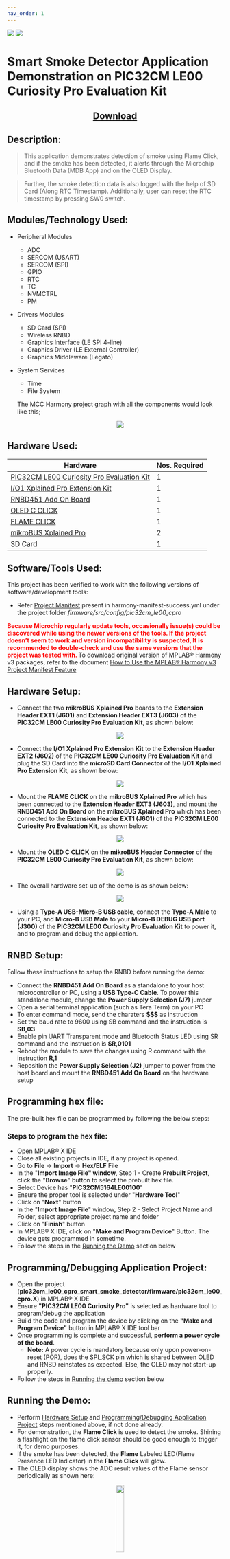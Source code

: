 ```yaml
---
nav_order: 1
---
```

<img src = "images/microchip_logo.png">
<img src = "images/microchip_mplab_harmony_logo_small.png">

# Smart Smoke Detector Application Demonstration on PIC32CM LE00 Curiosity Pro Evaluation Kit
<h2 align="center"> <a href="https://github.com/Microchip-MPLAB-Harmony/reference_apps/releases/latest/download/pic32cm_le00_cpro_smart_smoke_detector.zip" > Download </a> </h2>

## Description:
> This application demonstrates detection of smoke using Flame Click, and if the smoke has been detected, it alerts through the Microchip Bluetooth Data (MDB App) and on the OLED Display.

> Further, the smoke detection data is also logged with the help of SD Card (Along RTC Timestamp). Additionally, user can reset the RTC timestamp by pressing SW0 switch.

## Modules/Technology Used:
- Peripheral Modules
    - ADC
    - SERCOM (USART)
    - SERCOM (SPI)
    - GPIO
    - RTC
    - TC
    - NVMCTRL
    - PM
- Drivers Modules
    - SD Card (SPI)
    - Wireless RNBD
    - Graphics Interface (LE SPI 4-line)
    - Graphics Driver (LE External Controller)
    - Graphics Middleware (Legato)
- System Services
    - Time
    - File System

    The MCC Harmony project graph with all the components would look like this;
 
    <p align = "center"> <img src = "images/project_graph.png">

## Hardware Used:
| Hardware                                                                                                  | Nos. Required |
| --------------------------------------------------------------------------------------------------------- | ------------- |
| [PIC32CM LE00 Curiosity Pro Evaluation Kit](https://www.microchip.com/en-us/development-tool/EV80P12A)    | 1 |
| [I/O1 Xplained Pro Extension Kit](https://www.microchip.com/Developmenttools/ProductDetails/ATIO1-XPRO)   | 1 |
| [RNBD451 Add On Board](https://www.microchip.com/en-us/development-tool/ev25f14a)                         | 1 |
| [OLED C CLICK](https://www.mikroe.com/oled-c-click)                                                       | 1 |
| [FLAME CLICK](https://www.mikroe.com/flame-click)                                                         | 1 |
| [mikroBUS Xplained Pro](https://www.microchip.com/en-us/development-tool/atmbusadapter-xpro)              | 2 |
| SD Card                                                                                                   | 1 |
## Software/Tools Used:
This project has been verified to work with the following versions of software/development tools:</span>
- Refer [Project Manifest](./firmware/src/config/pic32cm_le00_cpro/harmony-manifest-success.yml) present in harmony-manifest-success.yml under the project folder *firmware/src/config/pic32cm_le00_cpro*

<span style="color:red; font-weight:bold"> Because Microchip regularly update tools, occasionally issue(s) could be discovered while using the newer versions of the tools. If the project doesn’t seem to work and version incompatibility is suspected, It is recommended to double-check and use the same versions that the project was tested with. </span> To download original version of MPLAB® Harmony v3 packages, refer to the document [How to Use the MPLAB® Harmony v3 Project Manifest Feature](https://ww1.microchip.com/downloads/en/DeviceDoc/How-to-Use-the-MPLAB-Harmony-v3-Project-Manifest-Feature-DS90003305.pdf)

## Hardware Setup:
- Connect the two **mikroBUS Xplained Pro** boards to the **Extension Header EXT1 (J601)** and **Extension Header EXT3 (J603)** of the **PIC32CM LE00 Curiosity Pro Evaluation Kit**, as shown below:
  <p align = "center"> <img src = "images/hardware_setup_mikroBUS_Xplained_Pro.png">
- Connect the **I/O1 Xplained Pro Extension Kit** to the **Extension Header EXT2 (J602)** of the **PIC32CM LE00 Curiosity Pro Evaluation Kit** and plug the SD Card into the **microSD Card Connector** of the **I/O1 Xplained Pro Extension Kit**, as shown below:
  <p align = "center"> <img src = "images/hardware_setup_IO1_Xplained_Pro.png">
- Mount the **FLAME CLICK** on the **mikroBUS Xplained Pro** which has been connected to the **Extension Header EXT3 (J603)**, and mount the  **RNBD451 Add On Board** on the **mikroBUS Xplained Pro** which has been connected to the **Extension Header EXT1 (J601)** of the **PIC32CM LE00 Curiosity Pro Evaluation Kit**, as shown below:
  <p align = "center"> <img src = "images/hardware_setup_flame_rnbd.png">
- Mount the **OLED C CLICK** on the **mikroBUS Header Connector** of the **PIC32CM LE00 Curiosity Pro Evaluation Kit**, as shown below:
  <p align = "center"> <img src = "images/hardware_setup_oled.png"> 
- The overall hardware set-up of the demo is as shown below:
  <p align = "center"> <img src = "images/hardware_setup_overall_setup.png">
- Using a **Type-A USB-Micro-B USB cable**, connect the **Type-A Male** to your PC, and **Micro-B USB Male** to your **Micro-B DEBUG USB port (J300)** of the **PIC32CM LE00 Curiosity Pro Evaluation Kit** to power it, and to program and debug the application.

## RNBD Setup:
Follow these instructions to setup the RNBD before running the demo:
- Connect the **RNBD451 Add On Board** as a standalone to your host microcontroller or PC, using a **USB Type-C Cable**. To power this standalone module, change the **Power Supply Selection (J7)** jumper
- Open a serial terminal application (such as Tera Term) on your PC
- To enter command mode, send the charaters **$$$** as instruction
- Set the baud rate to 9600 using SB command and the instruction is **SB,03**
- Enable pin UART Transparent mode and Bluetooth Status LED using SR command and the instruction is **SR,0101**
- Reboot the module to save the changes using R command with the instruction **R,1**
- Reposition the **Power Supply Selection (J2)** jumper to power from the host board and mount the **RNBD451 Add On Board** on the hardware setup 

## Programming hex file:
The pre-built hex file can be programmed by following the below steps:
### Steps to program the hex file:
- Open MPLAB® X IDE
- Close all existing projects in IDE, if any project is opened.
- Go to **File** -> **Import** -> **Hex/ELF** File
- In the "**Import Image File" window**, Step 1 - Create **Prebuilt Project**, click the "**Browse**" button to select the prebuilt hex file.
- Select Device has "**PIC32CM5164LE00100**"
- Ensure the proper tool is selected under "**Hardware Tool**"
- Click on "**Next**" button
- In the "**Import Image File**" window, Step 2 - Select Project Name and Folder, select appropriate project name and folder
- Click on "**Finish**" button
- In MPLAB® X IDE, click on "**Make and Program Device**" Button. The device gets programmed in sometime.
- Follow the steps in the [Running the Demo](#running-the-demo) section below
## Programming/Debugging Application Project:
- Open the project (**pic32cm_le00_cpro_smart_smoke_detector/firmware/pic32cm_le00_cpro.X**) in MPLAB® X IDE
- Ensure **"PIC32CM LE00 Curiosity Pro"** is selected as hardware tool to program/debug the application
- Build the code and program the device by clicking on the **"Make and Program Device"** button in MPLAB® X IDE tool bar
- Once programming is complete and successful, **perform a power cycle of the board**.
  - **Note:** A power cycle is mandatory because only upon power-on-reset (POR), does the SPI_SCK pin which is shared between OLED and RNBD reinstates as expected. Else, the OLED may not start-up properly.
- Follow the steps in [Running the demo](#running-the-demo) section below
## Running the Demo:
- Perform [Hardware Setup](#hardware-setup) and [Programming/Debugging Application Project](#programmingdebugging-application-project) steps mentioned above, if not done already.
- For demonstration, the **Flame Click** is used to detect the smoke. Shining a flashlight on the flame click sensor should be good enough to trigger it, for demo purposes.
- If the smoke has been detected, the **Flame** Labeled LED(Flame Presence LED Indicator) in the **Flame Click** will glow.
- The OLED display shows the ADC result values of the Flame sensor periodically as shown here:
  <p align = "center"> <img src = "images/oled_display.png" width="20%">
- The SD Card log the smoke detection message along with the Timestamp (RTC).
- To get the fire alarm detection in the mobile app, please proceed the following steps:
  - Install the Microchip Bluetooth Data Android App in your Android Smartphone using the **MicrochipBluetoothData_Smartsmoke.apk** file under the project folder *Android_App*. Alternatively, [Click here](https://github.com/Microchip-MPLAB-Harmony/reference_apps/releases/latest/download/MicrochipBluetoothData_Smartsmoke.apk) to download it.
  - Enable and allow Bluetooth and location from Smartphone settings
  - Open the "**Microchip Bluetooth Data (MBD)**" android app from your smartphone and tap on "**BLE UART**" icon on the dashboard. If prompted, allow the application to turn on Bluetooth, as shown:
    <p align = "center"> <img src = "images/mobile_app_ble_uart.png">  
	- Click on flame detector option from the list, as shown:  
	<p align = "center"> <img src = "images/flamedetector.png" width="20%">  
	- Now, scan for RNBD451 Bluetooth device under the Device window and connect it. The RNBD device should appear as **RNBD451_XXXX (deviceId)** in the list of Bluetooth devices. After, click on it. *Note, for your setup, the deviceId may vary*
    <p align = "center"> <img src = "images/rnbd_scan.png" width="20%">  
	- Select the **"Text Mode option"**, as shown:  
    <p align = "center"> <img src = "images/mobile_app_text_mode.png">  
	- Then, the GUI of the mobile app, displays the fire detection data, as shown:
    <p align = "center"> <img src = "images/mobile_app_display_data.png">

## Comments:
- Reference Material:
  - [Getting Started With the PIC32CM LE00 Curiosity Pro Evaluation Kit](https://youtu.be/Z5cWjyYZa5g?si=-j7fUB_kQp6PpTFr)
  - [Low Power Application on PIC32CM LE00 (Cortex M23) MCUs Using MPLAB® Harmony v3 Peripheral Libraries](https://microchipdeveloper.com/xwiki/bin/view/software-tools/harmony/low-power-application-on-pic32cm-le00)
- This application demo builds and works out of box by following the instructions above in [Running the Demo](#running-the-demo) section. If you need to enhance/customize this application demo, you need to use the MPLAB® Harmony v3 Software framework. Refer links below to setup and build your applications using MPLAB® Harmony v3.
	- [How to Setup MPLAB Harmony v3 Software Development Framework](https://ww1.microchip.com/downloads/aemDocuments/documents/MCU32/ProductDocuments/SupportingCollateral/How-to-Setup-MPLAB-Harmony-v3-Software-Development-Framework-DS90003232.pdf)	
	- [Video - How to Set up the Tools Required to Get Started with MPLAB® Harmony v3 and MCC](https://www.youtube.com/watch?v=0rNFSlsVwVw)	
	- [Create a new MPLAB Harmony v3 project using MCC](https://developerhelp.microchip.com/xwiki/bin/view/software-tools/harmony/getting-started-training-module-using-mcc/)
	- [Update and Configure an Existing MHC-based MPLAB Harmony v3 Project to MCC-based Project](https://developerhelp.microchip.com/xwiki/bin/view/software-tools/harmony/update-and-configure-existing-mhc-proj-to-mcc-proj/)
	- [How to Build an Application by Adding a New PLIB, Driver, or Middleware to an Existing MPLAB Harmony v3 Project](https://ww1.microchip.com/downloads/aemDocuments/documents/MCU32/ProductDocuments/SupportingCollateral/How-to-Build-an-Application-by-Adding-a-New-PLIB-Driver-or-Middleware-to-an-Existing-MPLAB-Harmony-v3-Project-DS90003253.pdf)	
## Revision
- v1.7.0 Initial Release of the demo.